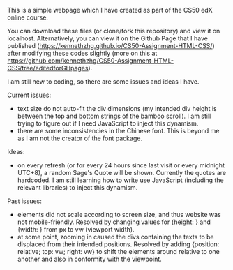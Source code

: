 This is a simple webpage which I have created as part of the CS50 edX online course.

You can download these files (or clone/fork this repository) and view it on localhost.
Alternatively, you can view it on the Github Page that I have published (https://kennethzhg.github.io/CS50-Assignment-HTML-CSS/) after modifying these codes slightly (more on this at https://github.com/kennethzhg/CS50-Assignment-HTML-CSS/tree/editedforGHpages).

I am still new to coding, so there are some issues and ideas I have.

Current issues:
- text size do not auto-fit the div dimensions (my intended div height is between the top and bottom strings of the bamboo scroll). I am still trying to figure out if I need JavaScript to inject this dynamism.
- there are some inconsistencies in the Chinese font. This is beyond me as I am not the creator of the font package.

Ideas:
- on every refresh (or for every 24 hours since last visit or every midnight UTC+8), a random Sage's Quote will be shown. Currently the quotes are hardcoded. I am still learning how to write use JavaScript (including the relevant libraries) to inject this dynamism.

Past issues:
- elements did not scale according to screen size, and thus website was not mobile-friendly. Resolved by changing values for {height: } and {width: } from px to vw (viewport width).
- at some point, zooming in caused the divs containing the texts to be displaced from their intended positions. Resolved by adding {position: relative; top: vw; right: vw} to shift the elements around relative to one another and also in conformity with the viewpoint.
